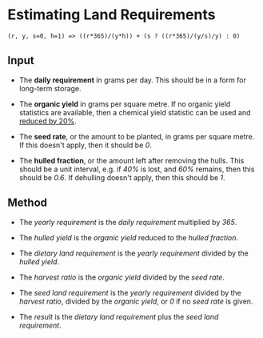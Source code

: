 # Estimating Land Requirements

```
(r, y, s=0, h=1) => ((r*365)/(y*h)) + (s ? ((r*365)/(y/s)/y) : 0)
```

## Input

- The **daily requirement** in grams per day. This should be
  in a form for long-term storage.

- The **organic yield** in grams per square metre. If no organic
  yield statistics are available, then a chemical yield statistic
  can be used and [reduced by 20%](https://www.sciencedirect.com/science/article/pii/S0308521X1100182X).

- The **seed rate**, or the amount to be planted, in grams per
  square metre. If this doesn't apply, then it should be *0*.

- The **hulled fraction**, or the amount left after removing
  the hulls. This should be a unit interval, e.g. if *40%* is lost,
  and *60%* remains, then this should be *0.6*. If dehulling doesn't
  apply, then this should be *1*.

## Method

- The *yearly requirement* is the *daily requirement*
  multiplied by *365*.

- The *hulled yield* is the *organic yield* reduced to the
  *hulled fraction*.

- The *dietary land requirement* is the *yearly requirement*
  divided by the *hulled yield*.

- The *harvest ratio* is the *organic yield* divided by the
  *seed rate*.

- The *seed land requirement* is the *yearly requirement*
  divided by the *harvest ratio*, divided by the *organic yield*,
  or *0* if no *seed rate* is given.

- The *result* is the *dietary land requirement* plus
  the *seed land requirement*.

